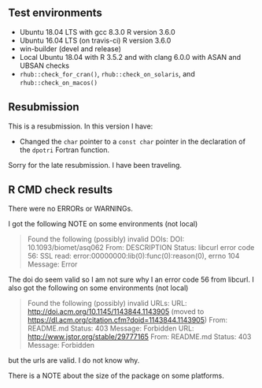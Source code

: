 ## Test environments
* Ubuntu 18.04 LTS with gcc 8.3.0
  R version 3.6.0
* Ubuntu 16.04 LTS (on travis-ci)
  R version 3.6.0
* win-builder (devel and release)
* Local Ubuntu 18.04 with R 3.5.2 and with clang 6.0.0 with ASAN and 
  UBSAN checks
* `rhub::check_for_cran()`, `rhub::check_on_solaris`, and 
  `rhub::check_on_macos()`
  
## Resubmission
This is a resubmission. In this version I have:

* Changed the `char` pointer to a `const char` pointer in the declaration of 
  the `dpotri` Fortran function. 
  
Sorry for the late resubmission. I have been traveling.
 
## R CMD check results
There were no ERRORs or WARNINGs.

I got the following NOTE on some environments (not local)

> Found the following (possibly) invalid DOIs:
>  DOI: 10.1093/biomet/asq062
>    From: DESCRIPTION
>    Status: libcurl error code 56:
>    	SSL read: error:00000000:lib(0):func(0):reason(0), errno 104
>    Message: Error

The doi do seem valid so I am not sure why I an error code 56
from libcurl. I also got the following on some environments (not local)

> Found the following (possibly) invalid URLs:
>   URL: http://doi.acm.org/10.1145/1143844.1143905 (moved to https://dl.acm.org/citation.cfm?doid=1143844.1143905)
>    From: README.md
>    Status: 403
>    Message: Forbidden
>   URL: http://www.jstor.org/stable/29777165
>    From: README.md
>    Status: 403
>    Message: Forbidden

but the urls are valid. I do not know why.

There is a NOTE about the size of the package on some platforms.
